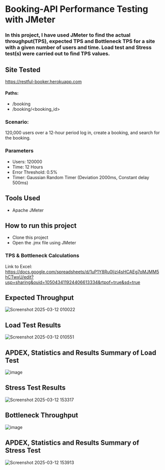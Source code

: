 # Booking-API Performance Testing with JMeter
### In this project, I have used JMeter to find the actual throughput(TPS), expected TPS and Bottleneck TPS for a site with a given number of users and time. Load test and Stress test(s) were carried out to find TPS values.

## Site Tested
https://restful-booker.herokuapp.com
#### Paths:
- /booking
- /booking/<booking_id>

### Scenario:
120,000 users over a 12-hour period log in, create a booking, and search for the
booking. 

### Parameters
- Users: 120000
- Time: 12 Hours
- Error Threshold: 0.5%
- Timer: Gaussian Random Timer (Deviation 2000ms, Constant delay 500ms)

## Tools Used
  - Apache JMeter

## How to run this project
- Clone this project
- Open the .jmx file using JMeter

### TPS & Bottleneck Calculations 
Link to Excel: https://docs.google.com/spreadsheets/d/1uP1Y8Ru0Ijzi4sHCAEg7oMJMM5hCTwxU/edit?usp=sharing&ouid=105043411924406613334&rtpof=true&sd=true

## Expected Throughput
![Screenshot 2025-03-12 010022](https://github.com/user-attachments/assets/e1ec2fb6-d29b-4141-ba9c-9e5ba0614cf3)

## Load Test Results 
![Screenshot 2025-03-12 010551](https://github.com/user-attachments/assets/9c350f11-5caf-44ff-8243-9658ba68d6cd)

## APDEX, Statistics and Results Summary of Load Test
![image](https://github.com/user-attachments/assets/c993529b-95f3-4ecd-ac00-f2081c5ec57f)

## Stress Test Results
![Screenshot 2025-03-12 153317](https://github.com/user-attachments/assets/e23602a5-9269-4492-aef2-3771c7431649)

## Bottleneck Throughput
![image](https://github.com/user-attachments/assets/d41f0901-899e-430c-bb23-c4ee55e03ad3)




## APDEX, Statistics and Results Summary of Stress Test
![Screenshot 2025-03-12 153913](https://github.com/user-attachments/assets/7ed9d97b-8299-4ea7-ae2b-743dbd75ce9a)





